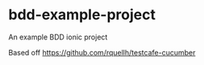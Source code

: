 # bdd-example-project
An example BDD ionic project

Based off https://github.com/rquellh/testcafe-cucumber
